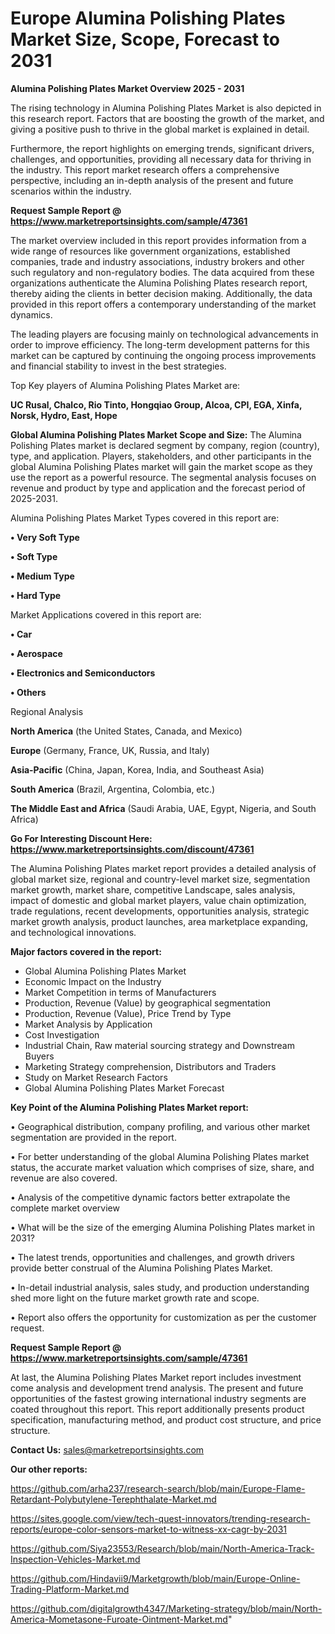 # Europe Alumina Polishing Plates Market Size, Scope, Forecast to 2031

<Strong> Alumina Polishing Plates Market Overview 2025 - 2031</strong>

The rising technology in Alumina Polishing Plates Market is also depicted in this research report. Factors that are boosting the growth of the market, and giving a positive push to thrive in the global market is explained in detail.

Furthermore, the report highlights on emerging trends, significant drivers, challenges, and opportunities, providing all necessary data for thriving in the industry. This report market research offers a comprehensive perspective, including an in-depth analysis of the present and future scenarios within the industry.

<strong>Request Sample Report @ <a href=https://www.marketreportsinsights.com/sample/47361>https://www.marketreportsinsights.com/sample/47361</a></strong>

The market overview included in this report provides information from a wide range of resources like government organizations, established companies, trade and industry associations, industry brokers and other such regulatory and non-regulatory bodies. The data acquired from these organizations authenticate the Alumina Polishing Plates research report, thereby aiding the clients in better decision making. Additionally, the data provided in this report offers a contemporary understanding of the market dynamics.

The leading players are focusing mainly on technological advancements in order to improve efficiency. The long-term development patterns for this market can be captured by continuing the ongoing process improvements and financial stability to invest in the best strategies.

Top Key players of Alumina Polishing Plates Market are:

<strong>UC Rusal, Chalco, Rio Tinto, Hongqiao Group, Alcoa, CPI, EGA, Xinfa, Norsk, Hydro, East, Hope</strong>

<strong><b>Global Alumina Polishing Plates Market Scope and Size:</b></strong>
The Alumina Polishing Plates market is declared segment by company, region (country), type, and application. Players, stakeholders, and other participants in the global Alumina Polishing Plates market will gain the market scope as they use the report as a powerful resource. The segmental analysis focuses on revenue and product by type and application and the forecast period of 2025-2031.

Alumina Polishing Plates Market Types covered in this report are:

<strong>•  Very Soft Type

•  Soft Type

•  Medium Type

•  Hard Type</strong>

Market Applications covered in this report are:

<strong>•  Car

•  Aerospace

•  Electronics and Semiconductors

•  Others</strong> 

Regional Analysis

<strong>North America</strong> (the United States, Canada, and Mexico)

<strong>Europe</strong> (Germany, France, UK, Russia, and Italy)

<strong>Asia-Pacific</strong> (China, Japan, Korea, India, and Southeast Asia)

<strong>South America</strong> (Brazil, Argentina, Colombia, etc.)

<strong>The Middle East and Africa</strong> (Saudi Arabia, UAE, Egypt, Nigeria, and South Africa)

<strong>Go For Interesting Discount Here: <a href=https://www.marketreportsinsights.com/discount/47361>https://www.marketreportsinsights.com/discount/47361</a></strong>

The Alumina Polishing Plates market report provides a detailed analysis of global market size, regional and country-level market size, segmentation market growth, market share, competitive Landscape, sales analysis, impact of domestic and global market players, value chain optimization, trade regulations, recent developments, opportunities analysis, strategic market growth analysis, product launches, area marketplace expanding, and technological innovations.

<strong><b>Major factors covered in the report:</b></strong>
<ul>
  <li>Global Alumina Polishing Plates Market </li>
  <li>Economic Impact on the Industry</li>
  <li>Market Competition in terms of Manufacturers</li>
  <li>Production, Revenue (Value) by geographical segmentation</li>
  <li>Production, Revenue (Value), Price Trend by Type</li>
  <li>Market Analysis by Application</li>
  <li>Cost Investigation</li>
  <li>Industrial Chain, Raw material sourcing strategy and Downstream Buyers</li>
  <li>Marketing Strategy comprehension, Distributors and Traders</li>
  <li>Study on Market Research Factors</li>
  <li>Global Alumina Polishing Plates Market Forecast</li>
</ul>

<strong><b>Key Point of the Alumina Polishing Plates Market report:</b></strong>

• Geographical distribution, company profiling, and various other market segmentation are provided in the report.

• For better understanding of the global Alumina Polishing Plates market status, the accurate market valuation which comprises of size, share, and revenue are also covered.

• Analysis of the competitive dynamic factors better extrapolate the complete market overview

• What will be the size of the emerging Alumina Polishing Plates market in 2031?

• The latest trends, opportunities and challenges, and growth drivers provide better construal of the Alumina Polishing Plates Market.

• In-detail industrial analysis, sales study, and production understanding shed more light on the future market growth rate and scope.

• Report also offers the opportunity for customization as per the customer request.

<strong>Request Sample Report @ <a href=https://www.marketreportsinsights.com/sample/47361>https://www.marketreportsinsights.com/sample/47361</a></strong>

At last, the Alumina Polishing Plates Market report includes investment come analysis and development trend analysis. The present and future opportunities of the fastest growing international industry segments are coated throughout this report. This report additionally presents product specification, manufacturing method, and product cost structure, and price structure.

<strong>Contact Us:</strong>
sales@marketreportsinsights.com

<strong>Our other reports:</strong>

<a href=https://github.com/arha237/research-search/blob/main/Europe-Flame-Retardant-Polybutylene-Terephthalate-Market.md>https://github.com/arha237/research-search/blob/main/Europe-Flame-Retardant-Polybutylene-Terephthalate-Market.md</a>

<a href=https://sites.google.com/view/tech-quest-innovators/trending-research-reports/europe-color-sensors-market-to-witness-xx-cagr-by-2031>https://sites.google.com/view/tech-quest-innovators/trending-research-reports/europe-color-sensors-market-to-witness-xx-cagr-by-2031</a>

<a href=https://github.com/Siya23553/Research/blob/main/North-America-Track-Inspection-Vehicles-Market.md>https://github.com/Siya23553/Research/blob/main/North-America-Track-Inspection-Vehicles-Market.md</a>

<a href=https://github.com/Hindavii9/Marketgrowth/blob/main/Europe-Online-Trading-Platform-Market.md>https://github.com/Hindavii9/Marketgrowth/blob/main/Europe-Online-Trading-Platform-Market.md</a>

<a href=https://github.com/digitalgrowth4347/Marketing-strategy/blob/main/North-America-Mometasone-Furoate-Ointment-Market.md>https://github.com/digitalgrowth4347/Marketing-strategy/blob/main/North-America-Mometasone-Furoate-Ointment-Market.md</a>"
